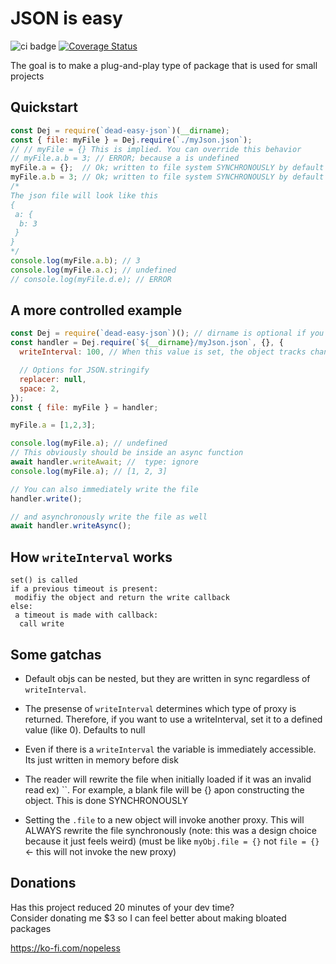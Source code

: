 # JSON is easy

![ci badge](https://github.com/nopeless/dead-easy-json/actions/workflows/ci.yaml/badge.svg)
[![Coverage Status](https://coveralls.io/repos/github/nopeless/dead-easy-json/badge.svg?branch=main)](https://coveralls.io/github/nopeless/dead-easy-json?branch=main)

The goal is to make a plug-and-play type of package that is used for small projects

## Quickstart
<!--INJECT ./docs/quickstart.js-->
```js
const Dej = require(`dead-easy-json`)(__dirname);
const { file: myFile } = Dej.require(`./myJson.json`);
// // myFile = {} This is implied. You can override this behavior
// myFile.a.b = 3; // ERROR; because a is undefined
myFile.a = {};  // Ok; written to file system SYNCHRONOUSLY by default
myFile.a.b = 3; // Ok; written to file system SYNCHRONOUSLY by default
/*
The json file will look like this
{
 a: {
  b: 3
 }
}
*/
console.log(myFile.a.b); // 3
console.log(myFile.a.c); // undefined
// console.log(myFile.d.e); // ERROR

```
<!--END ./docs/quickstart.js-->

## A more controlled example
<!--INJECT ./docs/detailed.js-->
```js
const Dej = require(`dead-easy-json`)(); // dirname is optional if you use absolute paths when requiring
const handler = Dej.require(`${__dirname}/myJson.json`, {}, {
  writeInterval: 100, // When this value is set, the object tracks changes and writes those changes at once every interval. Don't worry, it doesn't write when there are no changes. Read # writeInterval section for more

  // Options for JSON.stringify
  replacer: null,
  space: 2,
});
const { file: myFile } = handler;

myFile.a = [1,2,3];

console.log(myFile.a); // undefined
// This obviously should be inside an async function
await handler.writeAwait; //  type: ignore
console.log(myFile.a); // [1, 2, 3]

// You can also immediately write the file
handler.write();

// and asynchronously write the file as well
await handler.writeAsync();

```
<!--END ./docs/detailed.js-->

## How `writeInterval` works

```
set() is called
if a previous timeout is present:
 modifiy the object and return the write callback
else:
 a timeout is made with callback:
  call write
```

## Some gatchas

- Default objs can be nested, but they are written in sync regardless of `writeInterval`.

 - The presense of `writeInterval` determines which type of proxy is returned. Therefore, if you want to use a writeInterval, set it to a defined value (like 0). Defaults to null

 - Even if there is a `writeInterval` the variable is immediately accessible. Its just written in memory before disk

 - The reader will rewrite the file when initially loaded if it was an invalid read ex) ``. For example, a blank file will be {} apon constructing the object. This is done SYNCHRONOUSLY

 - Setting the `.file` to a new object will invoke another proxy. This will ALWAYS rewrite the file synchronously (note: this was a design choice because it just feels weird) (must be like `myObj.file = {}` not `file = {}` <- this will not invoke the new proxy)

## Donations
Has this project reduced 20 minutes of your dev time?  
Consider donating me $3 so I can feel better about making bloated packages

https://ko-fi.com/nopeless

